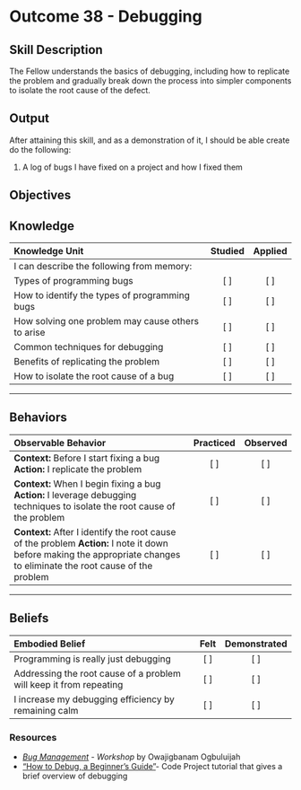 # Outcome 38 - Debugging

**Skill Description**
----------
The Fellow understands the basics of debugging, including how to replicate the problem and gradually break down the process into simpler components to isolate the root cause of the defect.

**Output**
----------
After attaining this skill, and as a demonstration of it, I should be able create do the following:

1. A log of bugs I have fixed on a project and how I fixed them


**Objectives**
----------
## **Knowledge**


| Knowledge Unit   |      Studied      | Applied |
|:-------------|:------------------:|:--------:|
| I can describe the following from memory: | | |
| Types of programming bugs | [ ] | [ ]  |
| How to identify the types of programming bugs | [ ] | [ ]  |
| How solving one problem may cause others to arise | [ ] | [ ]  |
| Common techniques for debugging | [ ] | [ ]  |
| Benefits of replicating the problem | [ ] | [ ]  |
| How to isolate the root cause of a bug | [ ] | [ ]  |



----------


## **Behaviors**

| Observable Behavior   |      Practiced      | Observed |
|:-------------|:------------------:|:--------:|
| **Context:** Before I start fixing a bug **Action:** I replicate the problem | [ ] | [ ] |
| **Context:** When I begin fixing a bug **Action:** I leverage debugging techniques to isolate the root cause of the problem | [ ] | [ ] |
| **Context:** After I identify the root cause of the problem **Action:** I note it down before making the appropriate changes to eliminate the root cause of the problem | [ ] | [ ] |



----------


## **Beliefs**


| Embodied Belief   |      Felt      | Demonstrated |
|:-------------|:------------------:|:--------:|
| Programming is really just debugging | [ ] | [ ] |
| Addressing the root cause of a problem will keep it from repeating | [ ] | [ ] |
| I increase my debugging efficiency by remaining calm | [ ] | [ ] |

### Resources

- [_Bug Management_](https://vimeo.com/album/4718955) - _Workshop_ by Owajigbanam Ogbuluijah
- [“How to Debug, a Beginner’s Guide”](https://www.codeproject.com/Articles/991643/What-is-Debugging-How-to-Debug-A-Beginners-Guide)- Code Project tutorial that gives a brief overview of debugging
